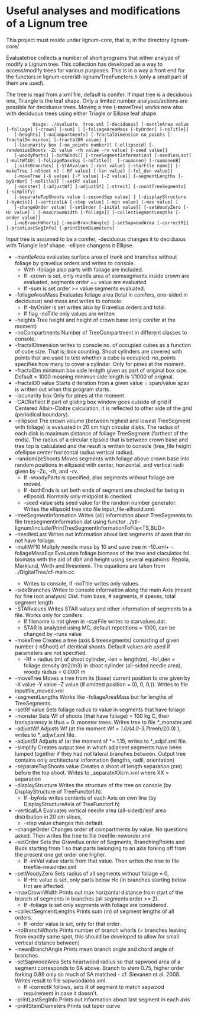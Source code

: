 # Useful analyses and modifications of a Lignum tree

This project must reside under lignum-core, that is, in the directory lignum-core/

Evaluatetree collects a number of short programs that either analyze of modify a Lignum tree. This collection has developed as a way to access/modify trees for various purposes. This is in a way a front end for the functors in lignum-core/stl-lignum/TreeFunctors.h (only a small part of them are used).

The tree is read from a xml file, default is conifer. If input tree is a deciduous one, Triangle is the leaf shape.  Only a limited number analyses/actions are possible for deciduous trees.
Moving a tree (-moveTree) works now also with deciduous trees using either Triagle or Ellipse leaf shape.

              Usage: ./evaluate  tree.xml [-deciduous] [-mantleArea value [-foliage] [-crown] [-sum] ] [-foliageAreaMass [-byOrder] [-noTitle]] 
       [-heights] [-noCompartments] [-fractalDimension no_points [-fractalDm minbox] [-fractalD0 value] ] 
       [-lacunarity box [-no_points number]] [-ellipsoid] [-randomizeShoots -Zc value -rh value -rv value] [-seed value]] 
       [-woodyParts] [-bothEnds]] [-treeSegmentInformation] [-needlesLast] [-multWf10] [-foliageMassEqs [-noTitle]]  [-raumonen] [-raumonenB] 
       [-sideBranches] [-STARvalues [-runs value] [-starFile name]] [-makeTree [-nShoot n] [-Rf value] [-len value] [-fol_den value]] 
       [-moveTree [-X value] [-Y value] [-Z value]] [-segmentLengths [-byOrder] [-noTitle]] [-setRf value] 
       [-monster] [-adjustWf] [-adjustSf] [-streit] [-countTreeSegments] [-simplify]
       [-separateTopShoots value [-secondSep value] ] [-displayStructure [-byAxis]] [-verticalLA [-step value] [-min value] [-max value] ] 
       [-changeOrder value] [-setOrder [-iniVal value]] [-setWoodyZero [-Hc value] ] [-maxCrownWidth [-foliage]] [-collectSegmentLengths [-order value]] 
       [-noBranchWhorls] [-meanBranchAngle] [-setSapwoodArea [-correctR]] [-printLastSegInfo] [-printStemDiameters] 


Input tree is assumed to be a conifer, -deciduous changes it to deciduous with Triangle leaf shape. -ellipse changess it Ellipse.<br/>
+ -mantleArea    evaluates surface area of trunk and branches without foliage by gravelius orders and writes to console. 
  + With -foliage also parts with foliage are included. 
  + If -crown is set, only mantle area of stemsegments inside crown are evaluated, segments order == value are evaluated
  + If -sum is set order >= value segments evaluated.
+ -foliageAreaMass   Evaluates foliage area (total in conifers, one-sided in deciduous) and mass and writes to console. 
  + If  -byOrder is set writes also by Gravelius orders and total. 
  + If flag -noTitle only values are written 
+ -heights           Tree height and height of crown base (only conifer at the moment) 
+ -noCompartments    Number of TreeCompartment in different classes to console. 
+ -fractalDimension  writes to console no. of occupied cubes as a function of cube size. That is; box counting. Shoot cylinders are covered with points that are used to test whether a cube is occupied. no_points specifies how many to cover a cylinder. Only for pines at the moment.
+ -fractalDm <minbox>    minimum box side lentgth given as part of original box size. Default = 1000 meaning minimun side length is 1/1000 of original. 
+ -fractalD0 value     Starts d iteration from a given value = span/value span is written out when this program starts. <br />
+ -lacunarity box Only for pines at the moment. <br />
+ -CACReflect  If part of gliding box window goes outside of grid if Centered Allain-Cloitre calculation, it is reflected to other side of the grid (periodical boundary).
+ -ellipsoid   The crown volume (between highest and lowest TreeSegment with foliage) is evaluated in 20 cm high circular disks. The radius of each disk is maximum distance of foliage TreeSegment (farthest of the ends). The radius of a circular ellpsoid that is between crown base and tree top is calculated and the result is written to console (tree_file height ofellipse center horizontal radius vertical radius).
+ -randomizeShoots   Moves segments with foliage above crown base into random positions in ellipsoid with center, horizontal, and vertical radii given by -Zc, -rh, and  -rv.     
  + If -woodyParts is specified, also segments without foliage are moved. 
  + If -bothEnds is set both ends of segment are checked for being in ellipsoid. Normally only midpoint is checked. 
  + -seed value sets seed value for the random number generator. Writes the ellipsoid tree into file input_file-ellisoid.xml. 
+ -treeSegmentInformation      Writes (all) information about TreeSegments to file treesegmentinformation.dat using functor ../stl-lignum/include/PrintTreeSegmentInformationToFile<TS,BUD> 
+ -needlesLast Writes out information about last segments of axes that do not have foliage. 
+ -multWf10    Multply needle mass by 10 and save tree in <filename>-10.xml+ -foliageMassEqs              Evaluates foliage biomass of the tree and claculates fol. biomass with the aid of dbh and height using several equations: Repola, Marklund, Wirth and Ilvesniemi. The equations are taken from ../DigitalTree/cf-main.cc. 
  + Writes to console, if -noTitle writes only values.
+ -sideBranches   Writes to console information along the main Axis (meant for fine root analysis) Dist. from base, # segments, # apexes, total segment length
+ -STARvalues  Writes STAR values and other information of segments to a file. Works only for conifers. 
  + If filename is not given in -starFile <name> writes to starvalues.dat. 
  + STAR is analyzed using MC, default repetitions = 1000, can be changed by -runs value
+ -makeTree    Creates a tree (axis & treesegments) consisting of given number (-nShoot) of identical shoots. Default values are used if parameters are not specified. 
   + -Rf = radius (m) of shoot cylinder, -len = length(m), -fol_den = foliage density (m2/m3) in shoot cylinder (all-sided needle area), woody radius = 0.0001 m
+ -moveTree    Moves a tree from its (base) current position to one given by -X value -Y value -Z value (if omitted position = (0, 0, 0,)). Writes to file inputfile_moved.xml 
+ -segmentLengths    Works like -foliageAreaMass but for lengths of TreeSegments. 
+ -setRf value     Sets foliage radius to value in segments that have foliage
+ -monster     Sets Wf of shoots (that have foliage) = 100 kg C, their transparency is thus = 0: monster trees. Writes tree to file *_monster.xml
+ -adjustWf    Adjusts Wf (at the moment Wf *= 1.0/(4.0-3.7*treeh/20.0) ), writes to *_adjwf.xml file.
+ -adjustSf    Adjusts sf (at the moment sf *= 1.15, writes to *_adjsf.xml file.
+ -simplify    Creates output tree in which adjacent segments have been lumped together if they had not lateral branches between. Output tree contains only architectural information (lengths, radii, orientation) 
+ -separateTopShoots value  Creates a shoot of length separation (cm) before the top shoot. Writes to <treefile>_separateXXcm.xml where XX = separation
+ -displayStructure   Writes the structure of the tree on console (by DisplayStructure of TreeFunctorI.h). 
  + If -byAxis writes contents of each Axis on own line (by DisplayStructureAxis of TreeFunctorI.h) <br />
+ -verticalLA  Evaluates vertical needle area (all-sided)/leaf area distribution in 20 cm slices, 
  + -step value changes this default. <br />
+ -changeOrder Changes order of compartments by value. No questions asked. Then writes the tree to file treefile-neworder.xml
+ -setOrder    Sets the Gravelius order of Segments, BranchingPoints and Buds starting from 1 so that parts belonging to an axis forking off from the present one get order one higher. 
  + If -iniVal value starts from that value. Then writes the tree to file treefile-neworder.xml
+ -setWoodyZero       Sets radius of all segments without foliage = 0, 
  + If -Hc value is set, only parts below Hc (in branches starting below Hc) are affected.
+ -maxCrownWidth      Prints out max horizontal distance from start of the branch of segments in branches (all segments order >= 2). 
  + If -foliage is set only segments with foliage are considered. 
+ -collectSegmentLengths Prints sum (m) of segment lengths of all orders. 
  + If -order value is set, only for that order.  
+ -noBranchWhorls     Prints number of branch whorls (= branches leaving from exactly same spot, this should be developed to allow for small vertical distance between)
+ -meanBranchAngle    Prints mean branch angle and chord angle of branches.  
+ -setSapwoodArea     Sets heartwood radius so that sapwood area of a segment corresponds to SA above. Branch to stem 0.75, higher order forking 0.89 only so much of SA matched - cf. Sievanen et al. 2008. Writes result to file sapwoodarea.xml. 
  + If -correctR follows, sets R of segment to match sapwood requirement in case it doesn't. 
+ -printLastSegInfo   Prints out information about last segment in each axis 
+ -printStemDiameters    Prints out taper curve
